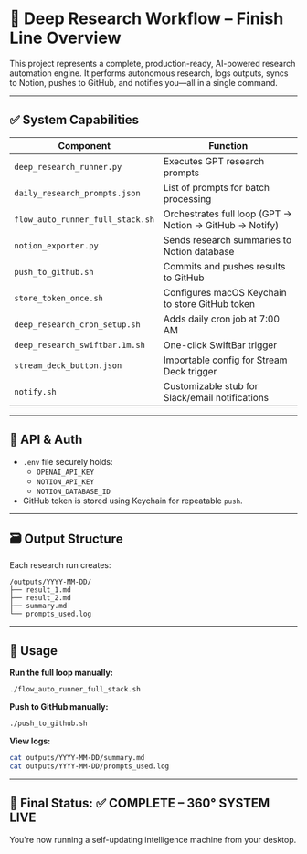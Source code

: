 # 🏁 Deep Research Workflow – Finish Line Overview

This project represents a complete, production-ready, AI-powered research automation engine. It performs autonomous research, logs outputs, syncs to Notion, pushes to GitHub, and notifies you—all in a single command.

---

## ✅ System Capabilities

| Component | Function |
|----------|----------|
| `deep_research_runner.py` | Executes GPT research prompts |
| `daily_research_prompts.json` | List of prompts for batch processing |
| `flow_auto_runner_full_stack.sh` | Orchestrates full loop (GPT → Notion → GitHub → Notify) |
| `notion_exporter.py` | Sends research summaries to Notion database |
| `push_to_github.sh` | Commits and pushes results to GitHub |
| `store_token_once.sh` | Configures macOS Keychain to store GitHub token |
| `deep_research_cron_setup.sh` | Adds daily cron job at 7:00 AM |
| `deep_research_swiftbar.1m.sh` | One-click SwiftBar trigger |
| `stream_deck_button.json` | Importable config for Stream Deck trigger |
| `notify.sh` | Customizable stub for Slack/email notifications |

---

## 🔐 API & Auth

- `.env` file securely holds:
  - `OPENAI_API_KEY`
  - `NOTION_API_KEY`
  - `NOTION_DATABASE_ID`
- GitHub token is stored using Keychain for repeatable `push`.

---

## 🗃️ Output Structure

Each research run creates:

```
/outputs/YYYY-MM-DD/
├── result_1.md
├── result_2.md
├── summary.md
└── prompts_used.log
```

---

## 🔁 Usage

**Run the full loop manually:**
```bash
./flow_auto_runner_full_stack.sh
```

**Push to GitHub manually:**
```bash
./push_to_github.sh
```

**View logs:**
```bash
cat outputs/YYYY-MM-DD/summary.md
cat outputs/YYYY-MM-DD/prompts_used.log
```

---

## 🚀 Final Status: ✅ COMPLETE – 360° SYSTEM LIVE
You're now running a self-updating intelligence machine from your desktop.

